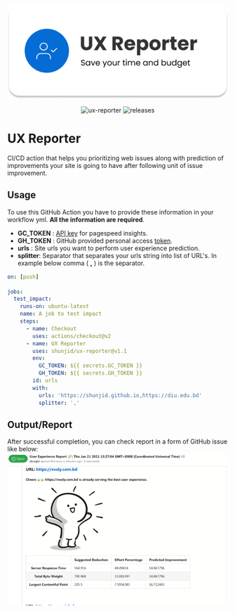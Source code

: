 <div align="center"> 
  <img src="assets/banner.png"/>

  ![ux-reporter](https://img.shields.io/github/workflow/status/shunjid/ux-reporter/ux-reporter?color=00c853&labelColor=212121&label=ux_reporter&logo=github&logoColor=ffffff)
  ![releases](https://img.shields.io/github/v/release/shunjid/ux-reporter?color=3d5afe&label=version&labelColor=212121&logo=github%20actions&logoColor=ffffff)
</div>

# UX Reporter

CI/CD action that helps you prioritizing web issues along with prediction of improvements your site is going to have after following unit of issue improvement.

## Usage

To use this GitHub Action you have to provide these information in your workflow yml. **All the information are required**.

- **GC_TOKEN** : [API key](https://developers.google.com/speed/docs/insights/v5/get-started#key) for pagespeed insights.
- **GH_TOKEN** : GitHub provided personal access [token](https://github.com/settings/tokens).
- **urls** : Site urls you want to perform user experience prediction.
- **splitter**: Separator that separates your urls string into list of URL's. In example below comma ( **,** ) is the separator.

```yml
on: [push]

jobs:
  test_impact:
    runs-on: ubuntu-latest
    name: A job to test impact
    steps:
      - name: Checkout
        uses: actions/checkout@v2
      - name: UX Reporter
        uses: shunjid/ux-reporter@v1.1
        env:
          GC_TOKEN: ${{ secrets.GC_TOKEN }}
          GH_TOKEN: ${{ secrets.GH_TOKEN }}
        id: urls
        with:
          urls: 'https://shunjid.github.io,https://diu.edu.bd'
          splitter: ','
```

## Output/Report

After successful completion, you can check report in a form of GitHub issue like below:
![output](assets/output.gif)